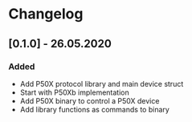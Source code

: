 # Changelog

## [0.1.0] - 26.05.2020

### Added
- Add P50X protocol library and main device struct
- Start with P50Xb implementation
- Add P50X binary to control a P50X device
- Add library functions as commands to binary
